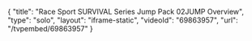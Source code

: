 {
    "title": "Race Sport SURVIVAL Series Jump Pack 02JUMP Overview",
    "type": "solo",
    "layout": "iframe-static",
    "videoId": "69863957",
    "url": "\/tvpembed\/69863957"
}